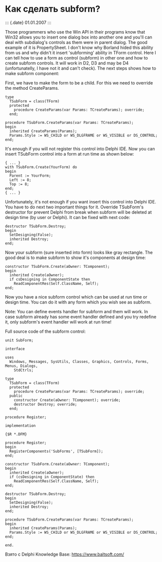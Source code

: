 Как сделать subform?
====================

::: {.date}
01.01.2007
:::

Those programmers who use the Win API in their programs know that Win32
allows you to insert one dialog box into another one and you\'ll can
deal with subdialog\'s controls as them were in parent dialog. The good
example of it is PropertySheet. I don\'t know why Borland hided this
ability from us and why didn\'t it insert \'subforming\' ability in
TForm control. Here I can tell how to use a form as control (subform) in
other one and how to create subform controls. It will work in D2, D3 and
may be D4 (unfortunatelly, I have not it and can\'t check). The next
steps shows how to make subform component:

First, we have to make the form to be a child. For this we need to
override the method CreateParams.

    type
      TSubForm = class(TForm)
      protected
        procedure CreateParams(var Params: TCreateParams); override;
      end;
     
    procedure TSubForm.CreateParams(var Params: TCreateParams);
    begin
      inherited CreateParams(Params);
      Params.Style := WS_CHILD or WS_DLGFRAME or WS_VISIBLE or DS_CONTROL;
    end;

It\'s enough if you will not register this control into Delphi IDE. Now
you can insert TSubForm control into a form at run time as shown below:

    { ... }
    with TSubForm.Create(YourForm) do
    begin
      Parent := YourForm;
      Left := 8;
      Top := 8;
    end;
    { ... }

Unfortunately, it\'s not enough if you want insert this control into
Delphi IDE. You have to do next two important things for it. Override
TSubForm\'s destructor for prevent Delphi from break when subform will
be deleted at design time (by user or Delphi). It can be fixed with next
code:

    destructor TSubForm.Destroy;
    begin
      SetDesigning(False);
      inherited Destroy;
    end;

Now your subform (sure inserted into form) looks like gray rectangle.
The good deal is to make subform to show it\'s components at design
time:

    constructor TSubForm.Create(aOwner: TComponent);
    begin
      inherited Create(aOwner);
      if csDesigning in ComponentState then
        ReadComponentRes(Self.ClassName, Self);
    end;

Now you have a nice subform control which can be used at run time or
design time. You can do it with any form which you wish see as subform.

Note: You can define events handler for subform and them will work. In
case subform already has some event handler defined and you try redefine
it, only subform\'s event handler will work at run time!

Full source code of the subform control:

    unit SubForm;
     
    interface
     
    uses
      Windows, Messages, SysUtils, Classes, Graphics, Controls, Forms, Menus, Dialogs,
        StdCtrls;
     
    type
      TSubForm = class(TForm)
      protected
        procedure CreateParams(var Params: TCreateParams); override;
      public
        constructor Create(aOwner: TComponent); override;
        destructor Destroy; override;
      end;
     
    procedure Register;
     
    implementation
     
    {$R *.DFM}
     
    procedure Register;
    begin
      RegisterComponents('SubForms', [TSubForm]);
    end;
     
    constructor TSubForm.Create(aOwner: TComponent);
    begin
      inherited Create(aOwner);
      if (csDesigning in ComponentState) then
        ReadComponentRes(Self.ClassName, Self);
    end;
     
    destructor TSubForm.Destroy;
    begin
      SetDesigning(False);
      inherited Destroy;
    end;
     
    procedure TSubForm.CreateParams(var Params: TCreateParams);
    begin
      inherited CreateParams(Params);
      Params.Style := WS_CHILD or WS_DLGFRAME or WS_VISIBLE or DS_CONTROL;
    end;
     
    end.

Взято с Delphi Knowledge Base: <https://www.baltsoft.com/>
